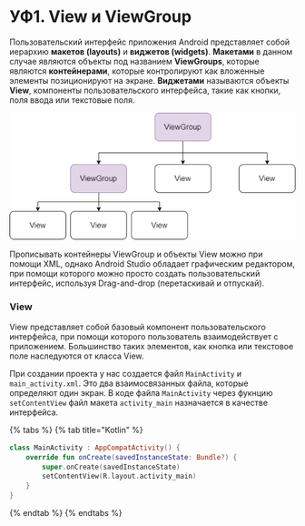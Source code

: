 # УФ1. View и ViewGroup

Пользовательский интерфейс приложения Android представляет собой иерархию **макетов \(layouts\)** и **виджетов \(widgets\)**. **Макетами** в данном случае являются объекты под названием **ViewGroups**, которые являются **контейнерами**, которые контролируют как вложенные элементы позиционируют на экране. **Виджетами** называются объекты **View**, компоненты пользовательского интерфейса, такие как кнопки, поля ввода или текстовые поля.

![&#x420;&#x438;&#x441;.1. &#x418;&#x435;&#x440;&#x430;&#x440;&#x445;&#x438;&#x44F; &#x43E;&#x431;&#x44A;&#x435;&#x43A;&#x442;&#x43E;&#x432; &#x432; &#x43C;&#x430;&#x43A;&#x435;&#x442;&#x435;](../../.gitbook/assets/viewgroup_hierarchy.png)

Прописывать контейнеры ViewGroup и объекты View можно при помощи XML, однако Android Studio обладает графическим редактором, при помощи которого можно просто создать пользовательский интерфейс, используя Drag-and-drop \(перетаскивай и отпускай\).

### View

View представляет собой базовый компонент пользовательского интерфейса, при помощи которого пользователь взаимодействует с приложением. Большинство таких элементов, как кнопка или текстовое поле наследуются от класса View. 

При создании проекта у нас создается файл `MainActivity` и `main_activity.xml`. Это два взаимосвязанных файла, которые определяют один экран. В коде файла `MainActivity` через фукнцию `setContentView` файл макета `activity_main` назначается в качестве интерфейса.

{% tabs %}
{% tab title="Kotlin" %}
```kotlin
class MainActivity : AppCompatActivity() {
    override fun onCreate(savedInstanceState: Bundle?) {
        super.onCreate(savedInstanceState)
        setContentView(R.layout.activity_main)
    }
}
```
{% endtab %}
{% endtabs %}



